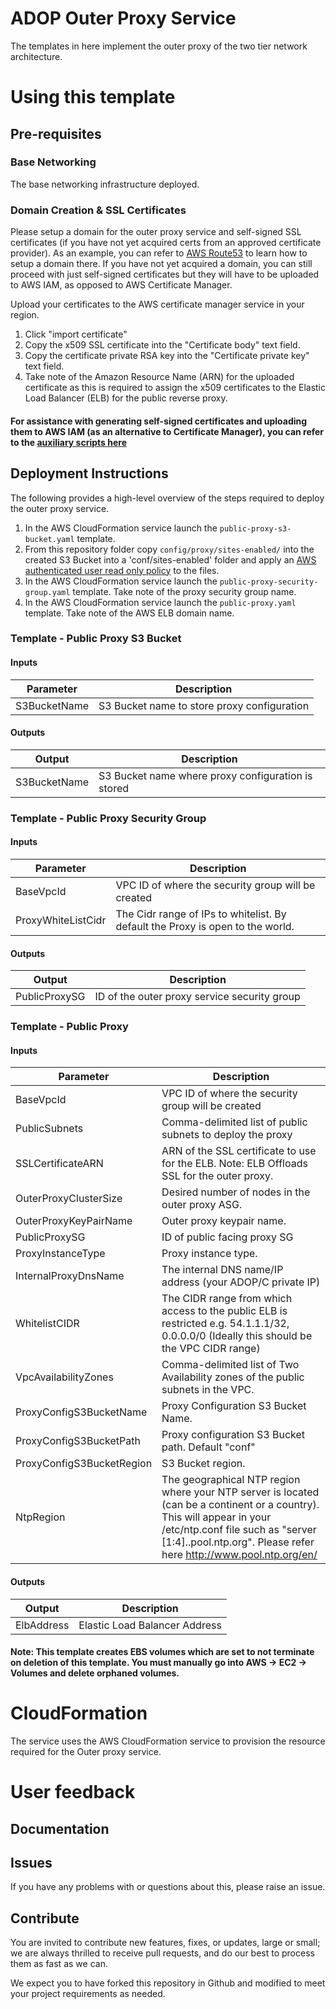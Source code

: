# ADOP Outer Proxy Service

The templates in here implement the outer proxy of the two tier network architecture.

# Using this template 

## Pre-requisites

### Base Networking

The base networking infrastructure deployed. 

### Domain Creation & SSL Certificates

Please setup a domain for the outer proxy service and self-signed SSL certificates (if you have not yet acquired certs from an approved certificate provider). As an example, you can refer to [AWS Route53](http://docs.aws.amazon.com/Route53/latest/DeveloperGuide/registrar.html) to learn how to setup a domain there. If you have not yet acquired a domain, you can still proceed with just self-signed certificates but they will have to be uploaded to AWS IAM, as opposed to AWS Certificate Manager.

Upload your certificates to the AWS certificate manager service in your region.
1. Click "import certificate"
2. Copy the x509 SSL certificate into the "Certificate body" text field.
3. Copy the certificate private RSA key into the "Certificate private key" text field.
4. Take note of the Amazon Resource Name (ARN) for the uploaded certificate as this is required to assign the x509 certificates to the Elastic Load Balancer (ELB) for the public reverse proxy.

#### For assistance with generating self-signed certificates and uploading them to AWS IAM (as an alternative to Certificate Manager), you can refer to the [auxiliary scripts here](https://github.com/Accenture/adop-docker-compose/tree/master/provision/aws/ssl)

## Deployment Instructions

The following provides a high-level overview of the steps required to deploy the outer proxy service.

1. In the AWS CloudFormation service launch the `public-proxy-s3-bucket.yaml` template.
2. From this repository folder copy `config/proxy/sites-enabled/` into the created S3 Bucket into a 'conf/sites-enabled' folder and apply an [AWS authenticated user read only policy](http://docs.aws.amazon.com/AmazonS3/latest/dev/using-iam-policies.html) to the files.
3. In the AWS CloudFormation service launch the `public-proxy-security-group.yaml` template. Take note of the proxy security group name.
4. In the AWS CloudFormation service launch the `public-proxy.yaml` template. Take note of the AWS ELB domain name.

### Template - Public Proxy S3 Bucket 

#### Inputs

| Parameter | Description |
|-----------|-------------|
| S3BucketName | S3 Bucket name to store proxy configuration |

#### Outputs

| Output | Description |
|--------|-------------|
| S3BucketName | S3 Bucket name where proxy configuration is stored|

### Template - Public Proxy Security Group

#### Inputs 

| Parameter | Description |
|-----------|-------------|
| BaseVpcId | VPC ID of where the security group will be created |
| ProxyWhiteListCidr| The Cidr range of IPs to whitelist. By default the Proxy is open to the world.|

#### Outputs

| Output | Description |
|--------|-------------|
| PublicProxySG | ID of the outer proxy service security group |


### Template - Public Proxy

#### Inputs 

| Parameter | Description |
|-----------|-------------|
| BaseVpcId | VPC ID of where the security group will be created |
| PublicSubnets| Comma-delimited list of public subnets to deploy the proxy |
| SSLCertificateARN | ARN of the SSL certificate to use for the ELB. Note: ELB Offloads SSL for the outer proxy. |
| OuterProxyClusterSize | Desired number of nodes in the outer proxy ASG. |
| OuterProxyKeyPairName | Outer proxy keypair name. |
| PublicProxySG | ID of public facing proxy SG |
| ProxyInstanceType| Proxy instance type. |
| InternalProxyDnsName | The internal DNS name/IP address (your ADOP/C private IP) |
| WhitelistCIDR | The CIDR range from which access to the public ELB is restricted e.g. 54.1.1.1/32, 0.0.0.0/0 (Ideally this should be the VPC CIDR range) |
| VpcAvailabilityZones | Comma-delimited list of Two Availability zones of the public subnets in the VPC. |
| ProxyConfigS3BucketName | Proxy Configuration S3 Bucket Name. |
| ProxyConfigS3BucketPath |  Proxy configuration S3 Bucket path. Default "conf" |
| ProxyConfigS3BucketRegion | S3 Bucket region. |
| NtpRegion | The geographical NTP region where your NTP server is located (can be a continent or a country). This will appear in your /etc/ntp.conf file such as "server [1:4].<NtpRegion>.pool.ntp.org". Please refer here http://www.pool.ntp.org/en/ |

#### Outputs

| Output | Description |
|--------|-------------|
| ElbAddress | Elastic Load Balancer Address |

#### Note: This template creates EBS volumes which are set to not terminate on deletion of this template. You must manually go into AWS -> EC2 -> Volumes and delete orphaned volumes.

# CloudFormation

The service uses the AWS CloudFormation service to provision the resource required for the Outer proxy service.

# User feedback

## Documentation

## Issues
If you have any problems with or questions about this, please raise an issue.

## Contribute
You are invited to contribute new features, fixes, or updates, large or small; we are always thrilled to receive pull requests, and do our best to process them as fast as we can.

We expect you to have forked this repository in Github and modified to meet your project requirements as needed.
